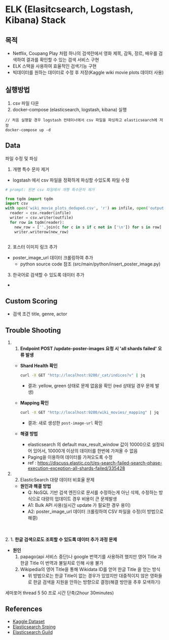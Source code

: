 
# ELK (Elasitcsearch, Logstash, Kibana) Stack

## 목적

- Netflix, Coupang Play 처럼 하나의 검색란에서 영화 제목, 감독, 장르, 배우를 검색하여 결과를 확인할 수 있는 검색 서비스 구현
- ELK 스택을 사용하여 효율적인 검색기능 구현
- 빅데이터를 원하는 데이터로 수정 후 저장(Kaggle wiki movie plots 데이터 사용)


## 실행방법

1. csv 파일 다운
2. docker-compose (elasticsearch, logstash, kibana) 실행
```angular2html
// 처음 실행할 경우 logstash 컨테이너에서 csv 파일을 파싱하고 elasticsearch에 저장
docker-compose up -d
```

## Data
파일 수정 및 파싱

1. 개행 특수 문자 제거
- logstash 에서 csv 파일을 정확하게 파싱할 수있도록 파일 수정

```python
# prompt: 원본 csv 파일에서 개행 특수문자 제거

from tqdm import tqdm
import csv
with open('wiki_movie_plots_deduped.csv', 'r') as infile, open('output.csv', 'w') as outfile:
  reader = csv.reader(infile)
  writer = csv.writer(outfile)
  for row in tqdm(reader):
    new_row = [''.join(c for c in s if c not in ['\n']) for s in row]
    writer.writerow(new_row)
    
```

2. 포스터 이미지 링크 추가
- poster_image_url 데이터 크롤링하여 추가
  - python source code 참조 (src/main/python/insert_poster_image.py)

3. 한국어로 검색할 수 있도록 데이터 추가
- 

## Custom Scoring
- 검색 조건 title, genre, actor


## Trouble Shooting

1. 1. **Endpoint POST /update-poster-images 요청 시 'all shards failed' 오류 발생**

    - **Shard Health 확인**
      ```bash
      curl -X GET "http://localhost:9200/_cat/indices?v" | jq
      ```
        - 결과: yellow, green 상태로 문제 없음을 확인 (red 상태일 경우 문제 발생)

    - **Mapping 확인**
      ```bash
      curl -X GET "http://localhost:9200/wiki_movies/_mapping" | jq
      ```
        - 결과: 새로 생성한 `post-image-url` 확인

    - **해결 방법**
      - elasticsearch 의 default max_result_window 값이 10000으로 설정되어 있어서, 10000개 이상의 데이터를 한번에 가져올 수 없음
      - Paging을 이용하여 데이터를 가져오도록 수정
      - ref : https://discuss.elastic.co/t/es-search-failed-search-phase-execution-exception-all-shards-failed/335428

1. 2. ElasticSearch 대량 데이터 비효율 문제

    - **원인과 해결 방법**
      - Q: NoSQL 기반 검색 엔진으로 문서를 수정하는게 아닌 삭제, 수정하는 방식으로 대량의 업데이트 경우 비용이 큰 문제발생
      - A1: Bulk API 사용(실시간 update 가 필요한 경우 용이)
      - A2: poster_image_url 데이터 크롤링하여 CSV 파일을 수정(이 방법으로 해결)


</br></br>
2. 1. **한글 검색으로도 조회할 수 있도록 데이터 추가 과정 문제**
   - **원인**
     1. papago(api 서비스 중단)나 google 번역기를 사용하려 했지만 영어 Title 과 한글 Title 이 번역과 불일치로 인해 사용 불가
     2. Wikipedia의 영어 Title을 통해 Wikidata ID를 얻어 한글 Title 을 얻는 방식
        - 위 방법으로는 한글 Title이 없는 경우가 있었지만 대중적이지 않은 영화들로 한글 검색을 지원을 안하는 방향으로 결정(해결 방안을 추후 모색하기)


세마포어 thread 5 50 프로 시간 단축(2hour 30minutes)
## References

- [Kaggle Dataset](https://www.kaggle.com/datasets/jrobischon/wikipedia-movie-plots)
- [Elasticsearch Srping](https://spring.io/projects/spring-data-elasticsearch)
- [Elasticsearch Guild](https://www.elastic.co/guide/en/elasticsearch/reference/current/query-dsl-multi-match-query.html)
